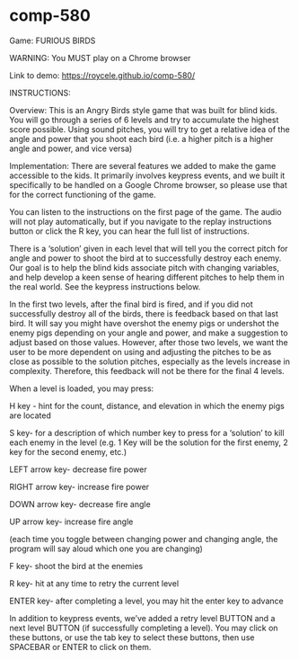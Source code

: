 # comp-580
Game: FURIOUS BIRDS

WARNING: You MUST play on a Chrome browser

Link to demo: https://roycele.github.io/comp-580/

INSTRUCTIONS:

Overview: This is an Angry Birds style game that was built for blind kids. You will go through a series of 6 levels and try to accumulate the highest score possible. Using sound pitches, you will try to get a relative idea of the angle and power that you shoot each bird (i.e. a higher pitch is a higher angle and power, and vice versa)

Implementation: There are several features we added to make the game accessible to the kids. It primarily involves keypress events, and we built it specifically to be handled on a Google Chrome browser, so please use that for the correct functioning of the game.

You can listen to the instructions on the first page of the game. The audio will not play automatically, but if you navigate to the replay instructions button or click the R key, you can hear the full list of instructions.

There is a ‘solution’ given in each level that will tell you the correct pitch for angle and power to shoot the bird at to successfully destroy each enemy. Our goal is to help the blind kids associate pitch with changing variables, and help develop a keen sense of hearing different pitches to help them in the real world. See the keypress instructions below.

In the first two levels, after the final bird is fired, and if you did not successfully destroy all of the birds, there is feedback based on that last bird. It will say you might have overshot the enemy pigs or undershot the enemy pigs depending on your angle and power, and make a suggestion to adjust based on those values. However, after those two levels, we want the user to be more dependent on using and adjusting the pitches to be as close as possible to the solution pitches, especially as the levels increase in complexity. Therefore, this feedback will not be there for the final 4 levels.

When a level is loaded, you may press:

H key - hint for the count, distance, and elevation in which the enemy pigs are located

S key- for a description of which number key to press for a ‘solution’ to kill each enemy in the level (e.g. 1 Key will be the solution for the first enemy, 2 key for the second enemy, etc.)

LEFT arrow key- decrease fire power

RIGHT arrow key- increase fire power

DOWN arrow key- decrease fire angle

UP arrow key- increase fire angle

(each time you toggle between changing power and changing angle, the program will say aloud which one you are changing)

F key- shoot the bird at the enemies

R key- hit at any time to retry the current level

ENTER key- after completing a level, you may hit the enter key to advance

In addition to keypress events, we’ve added a retry level BUTTON and a next level BUTTON (if successfully completing a level). You may click on these buttons, or use the tab key to select these buttons, then use SPACEBAR or ENTER to click on them.
